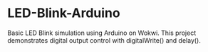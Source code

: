 # LED-Blink-Arduino
Basic LED Blink simulation using Arduino on Wokwi. This project demonstrates digital output control with digitalWrite() and delay().
